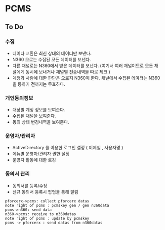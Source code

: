 # PCMS

## To Do

### 수집

- 데이타 교환은 최신 상태의 데이터만 보낸다.
- N360 으로는 수집된 모든 데이터를 보낸다. 
- 다른 채널로는 N360에서 받은 데이터를 보낸다. (여기서 여러 채널이므로 모든 채널에게 동시에 보내거나 채널별 전송내역을 따로 체크.)
- 계정과 사람에 대한 판단은 오로지 N360이 한다. 채널에서 수집된 데이터는 N360을 통하기 전까지는 무효하다.

### 개인동의정보

* 대상별 계정 정보를 보여준다.
* 수집된 채널을 보여준다.
* 동의 상태 변경내역을 보여준다.

### 운영자/관리자

* ActiveDirectory 를 이용한 로그인 설정 ( 이메일 , 사용자명 )
* 메뉴별 운영자/관리자 권한 설정
* 운영자 활동에 대한 로깅 

### 동의서 관리

* 동의서를 등록/수정
* 신규 동의서 등록시 팝업을 통해 알림




```sequence
pforcerx->pcms: collect pforcerx datas
note right of pcms : pcmskey gen / gen n360data
pcms->n360: send data
n360->pcms: receive to n360datas
note right of pcms : update by pcmskey
pcms -> pforcerx : send datas from n360datas
```

